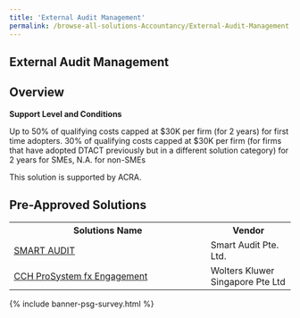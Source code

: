 ```yaml
---
title: 'External Audit Management'
permalink: /browse-all-solutions-Accountancy/External-Audit-Management
---
```


## External Audit Management
## Overview

**Support Level and Conditions**

Up to 50% of qualifying costs capped at $30K per firm (for 2 years) for first time adopters. 30% of qualifying costs capped at $30K per firm (for firms that have adopted DTACT previously but in a different solution category) for 2 years for SMEs, N.A. for non-SMEs

This solution is supported by ACRA.

## Pre-Approved Solutions

<table>
<tr>
<th style='width: auto;'><b>Solutions Name</b></th>
<th style='width: 30%;'><b>Vendor</b></th>
</tr>
<tr>
<td><a href='/productivity-solutions-grant/solutionrepo/solution1682' target='_blank'>SMART AUDIT</a><br></td>
<td>Smart Audit Pte. Ltd.</td>
</tr>
<tr>
<td><a href='/productivity-solutions-grant/solutionrepo/solution1734' target='_blank'>CCH ProSystem fx Engagement</a><br></td>
<td>Wolters Kluwer Singapore Pte Ltd</td>
</tr>
</table>

{% include banner-psg-survey.html %}
